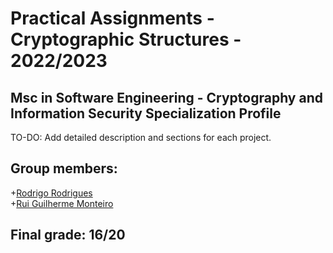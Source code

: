 # Practical Assignments - Cryptographic Structures - 2022/2023
## Msc in Software Engineering - Cryptography and Information Security Specialization Profile

TO-DO: Add detailed description and sections for each project.

## Group members:

+[Rodrigo Rodrigues](https://www.github.com/webst2r)  
+[Rui Guilherme Monteiro](https://www.github.com/rushmetra)  

## Final grade: 16/20
